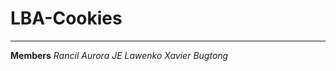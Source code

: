 # LBA-Cookies
---------------------------------
**Members**
*Rancil Aurora*
*JE Lawenko*
*Xavier Bugtong*